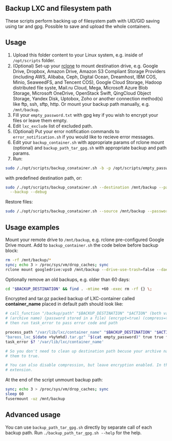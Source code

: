 Backup LXC and filesystem path
------------------------------

These scripts perform backing up of filesystem path with UID/GID saving using tar and gpg. Possible to save
and upload the whole containers.

Usage
-----

1. Upload this folder content to your Linux system, e.g. inside of `/opt/scripts` folder.
2. (Optional) Set-up your [rclone](https://rclone.org/drive/) to mount destination drive, e.g. Google Drive, Dropbox,
Amazon Drive, Amazon S3 Compliant Storage Providers (including AWS, Alibaba, Ceph, Digital Ocean, Dreamhost, IBM COS,
Minio, SeaweedFS, and Tencent COS), Google Cloud Storage, Hadoop distributed file syste, Mail.ru Cloud, Mega,
Microsoft Azure Blob Storage, Microsoft OneDrive, OpenStack Swift, QingCloud Object Storage, Yandex Disk, Uptobox, Zoho 
or another connection method(s) like ftp, ssh, sftp, http. Or mount your backup path manually, e.g. `/mnt/backup`.
3. Fill your `empty_password.txt` with gpg key if you wish to encrypt your files or leave them empty.
4. Edit `lxc_exclude` list of excluded path.
5. (Optional) Put your error notification commands to `error_notification.sh` if you would like to recieve error
messages. 
6. Edit your `backup_container.sh` with appropriate params of rclone mount (optional) and `backup_path_tar_gpg.sh` with
appropriate backup and path params.
7. Run:

```bash
sudo /./opt/scripts/backup_conatainer.sh -b -p /opt/scripts/empty_password.txt
```
with predefined destination path, or:

```bash
sudo /./opt/scripts/backup_conatainer.sh --destination /mnt/backup --password-file /opt/scripts/empty_password.txt \
  --backup --debug
```

Restore files:

```bash
sudo /./opt/scripts/backup_conatainer.sh --source /mnt/backup --password-file /opt/scripts/empty_password.txt --restore
```

Usage examples
--------------

Mount your remote drive to `/mnt/backup`, e.g. rclone pre-configured Google Drive mount. Add to `backup_container.sh`
the code below before backup block:

```bash
rm -rf /mnt/backup/*
sync; echo 3 > /proc/sys/vm/drop_caches; sync
rclone mount googledrive:vps0 /mnt/backup --drive-use-trash=false --daemon --allow-non-empty; sleep 5
```
Optionally remove an old backups, e.g. older than 60 days:

```bash
cd "$BACKUP_DESTINATION" && find . -mtime +60 -exec rm -rf {} \;
```
Encrypted and tar.gz packed backup of LXC-container called **container_name** placed in default path should look like:

```bash
# call_function "/backup/path" "$BACKUP_DESTINATION" "$ACTION" (both variables are from backup_container.sh run args)
# (archive name) (password stored in a file) (encrypt=true) (compress=true) (clean destination=false) (exclude list)
# then run task_error to pass error code and path

process_path "/var/lib/lxc/container_name" "$BACKUP_DESTINATION" "$ACTION" \
"bareos_lxc_$(date +%y%m%d).tar.gz" "$(cat empty_password)" true true false "/opt/scripts/lxc_exclude"
task_error $? '/var/lib/lxc/container_name'

# So you don't need to clean up destination path becuse your archive name contains year, month and day. Otherwise set
# them to true.

# You can also disable compression, but leave encryption enabled. In this way you'll get encrypted gpg file with .enc
# extension.
```
At the end of the script unmount backup path:

```bash
sync; echo 3 > /proc/sys/vm/drop_caches; sync
sleep 60
fusermount -uz /mnt/backup
```

Advanced usage
--------------

You can use `backup_path_tar_gpg.sh` directly by separate call of each backup path. Run 
`./backup_path_tar_gpg.sh --help` for the help.